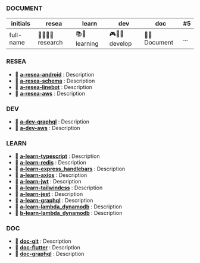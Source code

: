<!-- ## CONCEPT -->
<!-- ![matt-kohr-matt-kohr-arcticbase-layout](https://user-images.githubusercontent.com/73060136/153707971-66535b74-dc7a-4157-8b36-15573edf5a7d.jpeg) -->

<!-- https://stackoverflow.com/questions/44810511/how-to-add-empty-spaces-into-md-markdown-readme-on-github -->


### DOCUMENT

initials | resea | learn | dev | doc | #5 | 
---      |---    |---    |---  |---  |--- |
full-name | 🔬🧑🏻‍🔬 research  | 📚🧐 learning   | 🎮🧑‍💻 develop | 📑🧐 Document | ... | 


### RESEA
- 📂 [**a-resea-android**](https://github.com/gooba-lap/a-resea-android) : Description
- 📂 [**a-resea-schema**](https://github.com/gooba-lap/a-resea-schema) : Description  
- 📂 [**a-resea-linebot**](https://github.com/gooba-lap/a-resea-linebot) : Description
- 📂 [**a-resea-aws**](https://github.com/gooba-lap/a-resea-aws) : Description          


### DEV
- 📂 [**a-dev-qraphql**](https://github.com/gooba-lap/a-dev-qraphql) : Description
- 📂 [**a-dev-aws**](https://github.com/gooba-lap/a-dev-aws) : Description  


### LEARN
- 📂 [**a-learn-typescript**](https://github.com/gooba-lap/a-learn-typescript) : Description            
- 📂 [**a-learn-redis**](https://github.com/gooba-lap/a-learn-Redis/settings) : Description
- 📂 [**a-learn-express_handlebars**](https://github.com/gooba-lap/a-learn-express_handlebars) : Description  
- 📂 [**a-learn-axios**](https://github.com/gooba-lap/a-learn-axios) : Description                      
- 📂 [**a-learn-jwt**](https://github.com/gooba-lap/a-learn-jwt) : Description               
- 📂 [**a-learn-tailwindcss**](https://github.com/gooba-lap/a-learn-tailwindcss) : Description              
- 📂 [**a-learn-jest**](https://github.com/gooba-lap/a-learn-jest) : Description                        
- 📂 [**a-learn-graphql**](https://github.com/gooba-lap/a-learn-graphql) : Description       
- 📂 [**a-learn-lambda_dynamodb**](https://github.com/gooba-lap/a-learn-lambda_dynamodb) : Description        
- 📂 [**b-learn-lambda_dynamodb**](https://github.com/gooba-lap/b-learn-lambda_dynamodb) : Description  


### DOC
- 📂 [**doc-git**](https://github.com/gooba-lap/doc-git) : Description  
- 📂 [**doc-flutter**](https://github.com/gooba-lap/doc-flutter) : Description  
- 📂 [**doc-graphql**](https://github.com/gooba-lap/doc-graphql) : Description 
